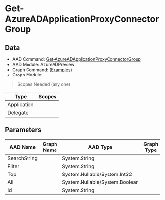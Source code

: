 # Get-AzureADApplicationProxyConnectorGroup

> 

## Data

+ AAD Command: [Get-AzureADApplicationProxyConnectorGroup](https://docs.microsoft.com/en-us/powershell/module/AzureADPreview/Get-AzureADApplicationProxyConnectorGroup)
+ AAD Module: AzureADPreview
+ Graph Command: []() ([Examples](https://github.com/orgs/msgraph/discussions?discussions_q=))
+ Graph Module: 

> Scopes Needed (any one)

|Type|Scopes|
|---|---|
|Application||
|Delegate||

## Parameters

|AAD Name|Graph Name|AAD Type|Graph Type|Infos|
|---|---|---|---|---|
|SearchString||System.String|||
|Filter||System.String|||
|Top||System.Nullable/System.Int32|||
|All||System.Nullable/System.Boolean|||
|Id||System.String|||

